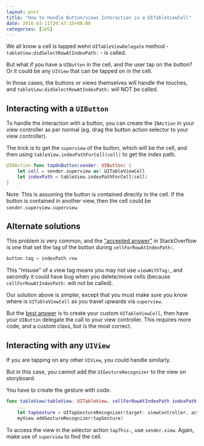 ```yaml
---
layout: post
title: "How to Handle Button/views Interaction in a UITableViewCell"
date: 2016-03-11T20:47:15+08:00
categories: [iOS]
---
```


We all know a cell is tapped wehn `UITableViewDelegate` method - `tableView:didSelectRowAtIndexPath:` - is called.

But what if you have a `UIButton` in the cell, and the user tap on the button? Or it could be any `UIView` that can be tapped on in the cell.

In those cases, the buttons or views themselves will handle the touches, and `tableView:didSelectRowAtIndexPath:` will NOT be called.

## Interacting with a `UIButton`

To handle the interaction with a button, you can create the `IBAction` in your view controller as per normal (eg. drag the button action selector to your view controller).

The trick is to get the `superview` of the button, which will be the cell, and then using `tableView.indexPathForCell(cell)` to get the index path.

```swift
@IBAction func tapOnButton(sender: UIButton) {
    let cell = sender.superview as! UITableViewCell
    let indexPath = tableView.indexPathForCell(cell)
}
```

Note: This is assuming the button is contained directly in the cell. If the button is contained in another view, then the cell could be `sender.superview.superview`.


## Alternate solutions

This problem is very common, and the ["accepted answer"](http://stackoverflow.com/a/20655223/242682) in StackOverflow is one that set the tag of the button during `cellForRowAtIndexPath:`.

```swift
button.tag = indexPath.row
```

This "misuse" of a view tag means you may not use `viewWithTag:`, and secondly it could have bug when you delete/move cells (because `cellForRowAtIndexPath:` will not be called).

Our solution above is simpler, except that you must make sure you know where is `UITableViewCell` as you travel upwards via `superview`.

But the [best answer](http://stackoverflow.com/a/24720704/242682) is to create your custom `UITableViewCell`, then have your `UIButton` delegate the call to your view controller. This requires more code, and a custom class, but is the most correct.


## Interacting with any `UIView`

If you are tapping on any other `UIView`, you could handle similarly.

But in this case, you cannot add the `UIGestureRecognizer` to the view on storyboard.

You have to create the gesture with code.

```swift
func tableView(tableView: UITableView, cellForRowAtIndexPath indexPath: NSIndexPath) -> UITableViewCell {
    ...
    let tapGesture = UITapGestureRecognizer(target: viewController, action: "tapThis:")
    myView.addGestureRecognizer(tapGesture)
```

To access the view in the selector action `tapThis:`, use `sender.view`. Again, make use of `superview` to find the cell.
